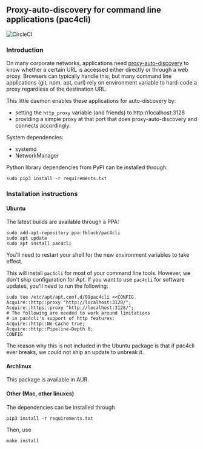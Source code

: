 ## Proxy-auto-discovery for command line applications (pac4cli)

![CircleCI](https://img.shields.io/circleci/project/github/tkluck/pac4cli.svg)

### Introduction

On many corporate networks, applications need
[proxy-auto-discovery](https://en.wikipedia.org/wiki/Web_Proxy_Auto-Discovery_Protocol)
to know whether a certain URL is accessed either directly or through a web
proxy. Browsers can typically handle this, but many command line applications
(git, npm, apt, curl) rely on environment variable to hard-code a proxy
regardless of the destination URL.

This little daemon enables these applications for auto-discovery by:

- setting the `http_proxy` variable (and friends) to http://localhost:3128
- providing a simple proxy at that port that does proxy-auto-discovery and
  connects accordingly.

System dependencies:
- systemd
- NetworkManager

Python library dependencies from PyPI can be installed through:

    sudo pip3 install -r requirements.txt

### Installation instructions

#### Ubuntu

The latest builds are available through a PPA:

    sudo add-apt-repository ppa:tkluck/pac4cli
    sudo apt update
    sudo apt install pac4cli

You'll need to restart your shell for the new environment variables to take effect.

This will install `pac4cli` for most of your command line tools. However, we
don't ship configuration for Apt. If you want to use `pac4cli` for software
updates, you'll need to run the following:

    sudo tee /etc/apt/apt.conf.d/99pac4cli <<CONFIG
    Acquire::http::proxy "http://localhost:3128/";
    Acquire::https::proxy "http://localhost:3128/";
    # The following are needed to work around limitations
    # in pac4cli's support of http features:
    Acquire::http::No-Cache true;
    Acquire::http::Pipeline-Depth 0;
    CONFIG

The reason why this is not included in the Ubuntu package is that if pac4cli ever
breaks, we could not ship an update to unbreak it.

#### Archlinux

This package is available in AUR.

#### Other (Mac, other linuxes)

The dependencies can be installed through

    pip3 install -r requirements.txt

Then, use

    make install


